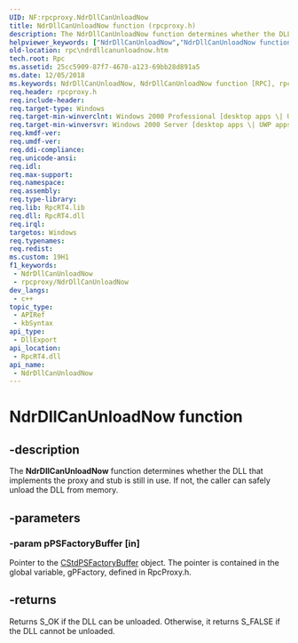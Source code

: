 ```yaml
---
UID: NF:rpcproxy.NdrDllCanUnloadNow
title: NdrDllCanUnloadNow function (rpcproxy.h)
description: The NdrDllCanUnloadNow function determines whether the DLL that implements the proxy and stub is still in use. If not, the caller can safely unload the DLL from memory.
helpviewer_keywords: ["NdrDllCanUnloadNow","NdrDllCanUnloadNow function [RPC]","rpc.ndrdllcanunloadnow","rpcproxy/NdrDllCanUnloadNow"]
old-location: rpc\ndrdllcanunloadnow.htm
tech.root: Rpc
ms.assetid: 25cc5909-87f7-4670-a123-69bb28d891a5
ms.date: 12/05/2018
ms.keywords: NdrDllCanUnloadNow, NdrDllCanUnloadNow function [RPC], rpc.ndrdllcanunloadnow, rpcproxy/NdrDllCanUnloadNow
req.header: rpcproxy.h
req.include-header: 
req.target-type: Windows
req.target-min-winverclnt: Windows 2000 Professional [desktop apps \| UWP apps]
req.target-min-winversvr: Windows 2000 Server [desktop apps \| UWP apps]
req.kmdf-ver: 
req.umdf-ver: 
req.ddi-compliance: 
req.unicode-ansi: 
req.idl: 
req.max-support: 
req.namespace: 
req.assembly: 
req.type-library: 
req.lib: RpcRT4.lib
req.dll: RpcRT4.dll
req.irql: 
targetos: Windows
req.typenames: 
req.redist: 
ms.custom: 19H1
f1_keywords:
 - NdrDllCanUnloadNow
 - rpcproxy/NdrDllCanUnloadNow
dev_langs:
 - c++
topic_type:
 - APIRef
 - kbSyntax
api_type:
 - DllExport
api_location:
 - RpcRT4.dll
api_name:
 - NdrDllCanUnloadNow
---
```


# NdrDllCanUnloadNow function


## -description

The <b>NdrDllCanUnloadNow</b> function determines whether the DLL that implements the proxy and stub is still in use. If not, the caller can safely unload the DLL from memory.

## -parameters

### -param pPSFactoryBuffer [in]

Pointer to the <a href="https://docs.microsoft.com/windows/desktop/api/objidl/nn-objidl-ipsfactorybuffer">CStdPSFactoryBuffer</a> object. The pointer is contained in the global variable, gPFactory, defined in RpcProxy.h.

## -returns

Returns S_OK if the DLL can be unloaded. Otherwise, it returns S_FALSE if the DLL cannot be unloaded.

